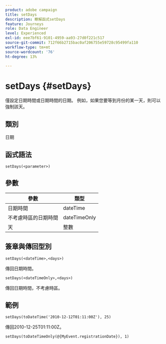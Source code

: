 ```yaml
---
product: adobe campaign
title: setDays
description: 瞭解函式setDays
feature: Journeys
role: Data Engineer
level: Experienced
exl-id: eee7bf61-9101-4959-aa93-27d0f221c517
source-git-commit: 712f66b2715bac0af206755e59728c95499fa110
workflow-type: tm+mt
source-wordcount: '76'
ht-degree: 13%

---
```


# setDays {#setDays}

僅設定日期時間或日期時間的日期。 例如，如果您要等到月份的某一天，則可以強制該天。

## 類別

日期

## 函式語法

`setDays(<parameter>)`

## 參數

| 參數 | 類型 |
|--- |--- |
| 日期時間 | dateTime |
| 不考慮時區的日期時間 | dateTimeOnly |
| 天 | 整數 |

## 簽章與傳回型別

`setDays(<dateTime>,<days>)`

傳回日期時間。

`setDays(<dateTimeOnly>,<days>)`

傳回日期時間，不考慮時區。

## 範例

`setDays(toDateTime('2010-12-12T01:11:00Z'), 25)`

傳回2010-12-25T01:11:00Z。

`setDays(toDateTimeOnly(@{MyEvent.registrationDate}), 1)`

